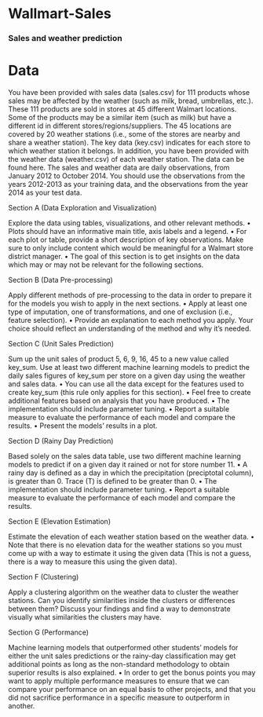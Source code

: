 # Wallmart-Sales
### Sales and weather prediction

# Data

You have been provided with sales data (sales.csv) for 111 products whose sales may be affected by the weather (such as milk, bread, umbrellas, etc.). These 111 products are sold in stores at 45 different Walmart locations. Some of the products may be a similar item (such as milk) but have a different id in different stores/regions/suppliers.
The 45 locations are covered by 20 weather stations (i.e., some of the stores are nearby and share a weather station). The key data (key.csv) indicates for each store to which weather station it belongs.
In addition, you have been provided with the weather data (weather.csv) of each weather station.
The data can be found here.
The sales and weather data are daily observations, from January 2012 to October 2014.
You should use the observations from the years 2012-2013 as your training data, and the observations from the year 2014 as your test data.

Section A (Data Exploration and Visualization)

Explore the data using tables, visualizations, and other relevant methods.
• Plots should have an informative main title, axis labels and a legend.
• For each plot or table, provide a short description of key observations. Make sure to only include content which would be meaningful for a Walmart store district manager.
• The goal of this section is to get insights on the data which may or may not be relevant for the following sections.


Section B (Data Pre-processing)

Apply different methods of pre-processing to the data in order to prepare it
for the models you wish to apply in the next sections.
• Apply at least one type of imputation, one of transformations, and one
of exclusion (i.e., feature selection).
• Provide an explanation to each method you apply. Your choice should
reflect an understanding of the method and why it’s needed.

Section C (Unit Sales Prediction)

Sum up the unit sales of product 5, 6, 9, 16, 45 to a new value called key_sum.
Use at least two different machine learning models to predict the daily sales
figures of key_sum per store on a given day using the weather and sales data.
• You can use all the data except for the features used to create key_sum
(this rule only applies for this section).
• Feel free to create additional features based on analysis that you have
produced.
• The implementation should include parameter tuning.
• Report a suitable measure to evaluate the performance of each model
and compare the results.
• Present the models’ results in a plot.

Section D (Rainy Day Prediction)

Based solely on the sales data table, use two different machine learning
models to predict if on a given day it rained or not for store number 11.
• A rainy day is defined as a day in which the precipitation (preciptotal
column), is greater than 0. Trace (T) is defined to be greater than 0.
• The implementation should include parameter tuning.
• Report a suitable measure to evaluate the performance of each model
and compare the results.


Section E (Elevation Estimation)

Estimate the elevation of each weather station based on the weather data.
• Note that there is no elevation data for the weather stations so you must come up with a way to estimate it using the given data (This is not a guess, there is a way to measure this using the given data).

Section F (Clustering)

Apply a clustering algorithm on the weather data to cluster the weather stations. Can you identify similarities inside the clusters or differences between them? Discuss your findings and find a way to demonstrate visually what similarities the clusters may have.

Section G (Performance)

Machine learning models that outperformed other students’ models for either the unit sales predictions or the rainy-day classification may get additional points as long as the non-standard methodology to obtain superior results is also explained.
• In order to get the bonus points you may want to apply multiple performance measures to ensure that we can compare your performance on an equal basis to other projects, and that you did not sacrifice performance in a specific measure to outperform in another.
